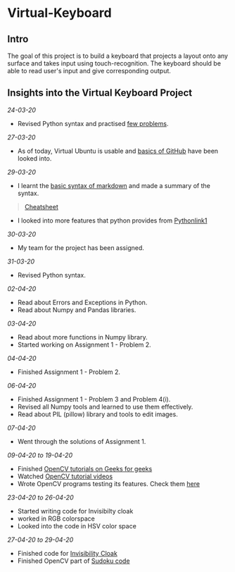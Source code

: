 # Virtual-Keyboard

## Intro

The goal of this project is to build a keyboard that projects a layout onto any surface and takes input using touch-recognition.
The keyboard should be able to read user's input and give corresponding output.

## Insights into the Virtual Keyboard Project

*24-03-20*
+ Revised Python syntax and practised [few problems](https://www.codechef.com/users/sudhansh6).

*27-03-20*
+ As of today, Virtual Ubuntu is usable and [basics of GitHub](https://guides.github.com/activities/hello-world/) have been looked into.

*29-03-20*
+ I learnt the [basic syntax of markdown](https://www.markdownguide.org) and made a summary of the syntax.
>[Cheatsheet](https://github.com/Sudhansh6/Virtual-Keyboard/blob/master/Markdown%20syntax%20cheatsheet.md)
+ I looked into more features that python provides from [Pythonlink1](https://docs.python.org/3/tutorial/introduction.html) 

*30-03-20*
+ My team for the project has been assigned.

*31-03-20*
+ Revised Python syntax.

*02-04-20*
+ Read about Errors and Exceptions in Python.
+ Read about Numpy and Pandas libraries.

*03-04-20*
+ Read about more functions in Numpy library.
+ Started working on Assignment 1 - Problem 2.

*04-04-20*
+ Finished Assignment 1 - Problem 2.

*06-04-20*
+ Finished Assignment 1 - Problem 3 and Problem 4(i).
+ Revised all Numpy tools and learned to use them effectively.
+ Read about PIL (pillow) library and tools to edit images.

*07-04-20*
+ Went through the solutions of Assignment 1.

*09-04-20 to 19-04-20*
+ Finished [OpenCV tutorials on Geeks for geeks](https://www.geeksforgeeks.org/opencv-python-tutorial/)
+ Watched [OpenCV tutorial videos](https://www.youtube.com/watch?v=kdLM6AOd2vc&list=PLS1QulWo1RIa7D1O6skqDQ-JZ1GGHKK-K)
+ Wrote OpenCV programs testing its features. Check them [here](https://github.com/Sudhansh6/Virtual-Keyboard/tree/master/OpenCV)

*23-04-20 to 26-04-20*
+ Started writing code for Invisibilty cloak
+ worked in RGB colorspace
+ Looked into the code in HSV color space

*27-04-20 to 29-04-20*
+ Finished code for [Invisibility Cloak](https://github.com/Sudhansh6/Virtual-Keyboard/blob/master/cloak.py)
+ Finished OpenCV part of [Sudoku code](https://github.com/Sudhansh6/Virtual-Keyboard/blob/master/sudoku.py)



